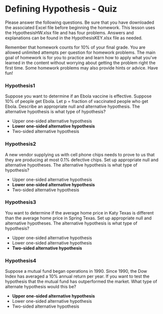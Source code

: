 # Defining Hypothesis - Quiz

Please answer the following questions. Be sure that you have downloaded the associated Excel file before beginning the homework. This lesson uses the HypothesisHW.xlsx file and has four problems. Answers and explanations can be found in the HypothesisKEY.xlsx file as needed.

Remember that homework counts for 10% of your final grade. You are allowed unlimited attempts per question for homework problems. The main goal of homework is for you to practice and learn how to apply what you've learned in the content without worrying about getting the problem right the first time. Some homework problems may also provide hints or advice. Have fun!

### Hypothesis1

Suppose you want to determine if an Ebola vaccine is effective. Suppose 10% of people get Ebola. Let p = fraction of vaccinated people who get Ebola. Describe an appropriate null and alternative hypothesis. The alternative hypothesis is what type of hypothesis?

- Upper one-sided alternative hypothesis
- **Lower one-sided alternative hypothesis**
- Two-sided alternative hypothesis

### Hypothesis2

A new vendor supplying us with cell phone chips needs to prove to us that they are producing at most 0.1% defective chips. Set up appropriate null and alternative hypotheses. The alternative hypothesis is what type of hypothesis?

- Upper one-sided alternative hypothesis
- **Lower one-sided alternative hypothesis**
- Two-sided alternative hypothesis

### Hypothesis3

You want to determine if the average home price in Katy Texas is different than the average home price in Spring Texas. Set up appropriate null and alternative hypotheses. The alternative hypothesis is what type of hypothesis?

- Upper one-sided alternative hypothesis
- Lower one-sided alternative hypothesis
- **Two-sided alternative hypothesis**

### Hypothesis4

Suppose a mutual fund began operations in 1990. Since 1990, the Dow Index has averaged a 10% annual return per year. If you want to test the hypothesis that the mutual fund has outperformed the market. What type of alternate hypothesis would this be?

- **Upper one-sided alternative hypothesis**
- Lower one-sided alternative hypothesis
- Two-sided alternative hypothesis